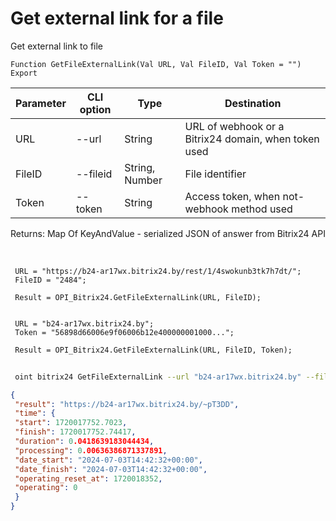 ﻿---
sidebar_position: 21
---

# Get external link for a file
 Get external link to file



`Function GetFileExternalLink(Val URL, Val FileID, Val Token = "") Export`

 | Parameter | CLI option | Type | Destination |
 |-|-|-|-|
 | URL | --url | String | URL of webhook or a Bitrix24 domain, when token used |
 | FileID | --fileid | String, Number | File identifier |
 | Token | --token | String | Access token, when not-webhook method used |

 
 Returns: Map Of KeyAndValue - serialized JSON of answer from Bitrix24 API

<br/>




```bsl title="Code example"
 URL = "https://b24-ar17wx.bitrix24.by/rest/1/4swokunb3tk7h7dt/";
 FileID = "2484";
 
 Result = OPI_Bitrix24.GetFileExternalLink(URL, FileID);
 
 
 URL = "b24-ar17wx.bitrix24.by";
 Token = "56898d66006e9f06006b12e400000001000...";
 
 Result = OPI_Bitrix24.GetFileExternalLink(URL, FileID, Token);
```
	


```sh title="CLI command example"
 
 oint bitrix24 GetFileExternalLink --url "b24-ar17wx.bitrix24.by" --fileid "2484" --token "56898d66006e9f06006b12e400000001000..."

```

```json title="Result"
{
 "result": "https://b24-ar17wx.bitrix24.by/~pT3DD",
 "time": {
 "start": 1720017752.7023,
 "finish": 1720017752.74417,
 "duration": 0.0418639183044434,
 "processing": 0.00636386871337891,
 "date_start": "2024-07-03T14:42:32+00:00",
 "date_finish": "2024-07-03T14:42:32+00:00",
 "operating_reset_at": 1720018352,
 "operating": 0
 }
}
```
